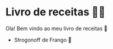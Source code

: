 # Livro de receitas :man_cook:

Ola! Bem vindo ao meu livro de receitas :wave:

- Strogonoff de Frango :chicken:

